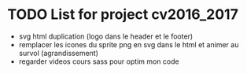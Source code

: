 # TODO List for project cv2016_2017
- svg html duplication (logo dans le header et le footer)
- remplacer les icones du sprite png en svg dans le html et animer au survol (agrandissement)
- regarder videos cours sass pour optim mon code
